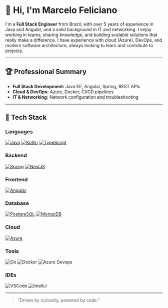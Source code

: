 # 👋 Hi, I'm Marcelo Feliciano

I'm a **Full Stack Engineer** from Brazil,
with over 5 years of experience in Java and Angular, and a solid background in IT and networking.
I enjoy working in teams, sharing knowledge, and building scalable solutions that really make a difference.
I have experience with cloud (Azure), DevOps, and modern software architecture,
always looking to learn and contribute to projects.

---

## 🏆 Professional Summary

- **Full Stack Development:** Java EE, Angular, Spring, REST APIs
- **Cloud & DevOps:** Azure, Docker, CI/CD pipelines
- **IT & Networking:** Network configuration and troubleshooting

---

## 🚀 Tech Stack

### Languages
[![Java](https://img.shields.io/badge/-Java-007396?style=flat-square&logo=java)](https://www.java.com/)
[![Kotlin](https://img.shields.io/badge/-Kotlin-0095D5?style=flat-square&logo=kotlin&logoColor=white)](https://kotlinlang.org/)
[![TypeScript](https://img.shields.io/badge/-TypeScript-007ACC?style=flat-square&logo=typescript)](https://www.typescriptlang.org/)

### Backend
[![Spring](https://img.shields.io/badge/-Spring-6DB33F?style=flat-square&logo=spring&logoColor=white)](https://spring.io/)
[![NestJS](https://img.shields.io/badge/-NestJS-E0234E?style=flat-square&logo=nestjs&logoColor=white)](https://nestjs.com/)

### Frontend
[![Angular](https://img.shields.io/badge/-Angular-DD0031?style=flat-square&logo=angular)](https://angular.io/)

### Database
[![PostgreSQL](https://img.shields.io/badge/PostgreSQL-316192?style=flat-square&logo=postgresql&logoColor=white)](https://www.postgresql.org/)
[![MongoDB](https://img.shields.io/badge/-MongoDB-black?style=flat-square&logo=mongodb)](https://www.mongodb.com/)

### Cloud
[![Azure](https://img.shields.io/badge/Microsoft_Azure-0078D4?style=flat-square&logo=microsoft-azure&logoColor=white)](https://azure.microsoft.com/)

### Tools
![Git](https://img.shields.io/badge/-Git-black?style=flat-square&logo=git)
![Docker](https://img.shields.io/badge/-Docker-2496ED?style=flat-square&logo=docker&logoColor=white)
![Azure Devops](https://img.shields.io/badge/Azure_DevOps-0078D7?style=flat-square&logo=azure-devops&logoColor=white)

### IDEs
![VSCode](https://img.shields.io/badge/-VSCode-007ACC?style=flat-square&logo=visual-studio-code&logoColor=white)
![IntelliJ](https://img.shields.io/badge/-IntelliJ%20IDEA-black?style=flat-square&logo=intellij-idea&logoColor=white)

---

> "Driven by curiosity, powered by code."